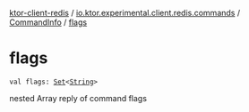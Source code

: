 [ktor-client-redis](../../index.md) / [io.ktor.experimental.client.redis.commands](../index.md) / [CommandInfo](index.md) / [flags](./flags.md)

# flags

`val flags: `[`Set`](https://kotlinlang.org/api/latest/jvm/stdlib/kotlin.collections/-set/index.html)`<`[`String`](https://kotlinlang.org/api/latest/jvm/stdlib/kotlin/-string/index.html)`>`

nested Array reply of command flags


